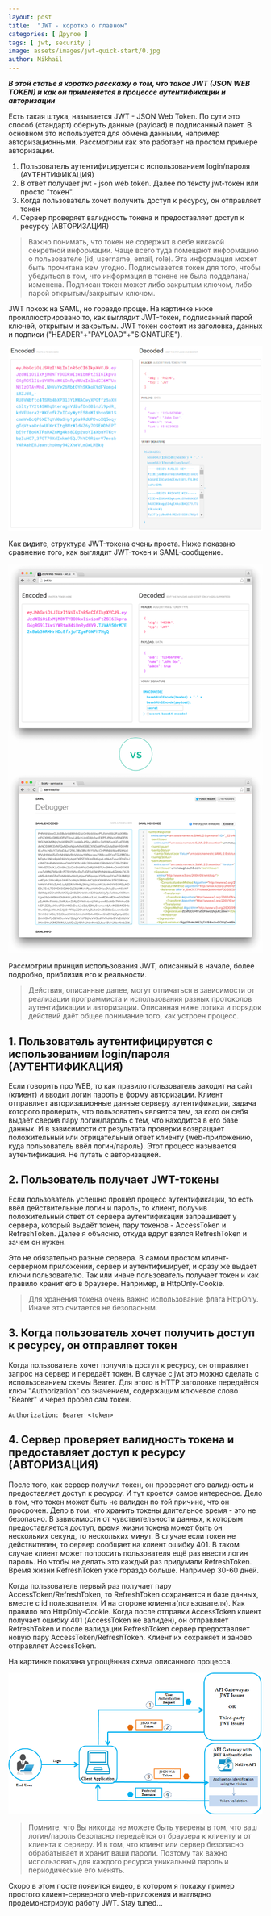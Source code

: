 ```yaml
---
layout: post
title:  "JWT - коротко о главном"
categories: [ Другое ]
tags: [ jwt, security ]
image: assets/images/jwt-quick-start/0.jpg
author: Mikhail
---
```


***В этой статье я коротко расскажу о том, что такое JWT (JSON WEB TOKEN) и как он применяется в процессе аутентификации и авторизации***

Есть такая штука, называется JWT - JSON Web Token. По сути это способ (стандарт) обернуть данные (payload) в подписанный пакет. В основном это используется для обмена данными, например авторизационными. Рассмотрим как это работает на простом примере авторизации.

1. Пользователь аутентифицируется с использованием login/пароля (АУТЕНТИФИКАЦИЯ)
2. В ответ получает jwt - json web token. Далее по тексту jwt-токен или просто "токен".
3. Когда пользователь хочет получить доступ к ресурсу, он отправляет токен
4. Сервер проверяет валидность токена и предоставляет доступ к ресурсу (АВТОРИЗАЦИЯ)

>Важно понимать, что токен не содержит в себе никакой секретной информации. Чаще всего туда помещают информацию о пользователе (id, username, email, role). Эта информация может быть прочитана кем угодно. Подписывается токен для того, чтобы убедиться в том, что информация в токене не была подделана/изменена. Подписан токен может либо закрытым ключом, либо парой открытым/закрытым ключом.

JWT похож на SAML, но гораздо проще. На картинке ниже проиллюстрировано  то, как выглядит JWT-токен, подписанный парой ключей, открытым и закрытым. JWT токен состоит из заголовка, данных и подписи ("HEADER"+"PAYLOAD"+"SIGNATURE").

![jwt-quick-start/1.png](/assets/images/jwt-quick-start/1.png)

Как видите, структура JWT-токена очень проста. Ниже показано сравнение того, как выглядит JWT-токен и SAML-сообщение.

![jwt-quick-start/1.png](/assets/images/jwt-quick-start/2.png)

Рассмотрим принцип использования JWT, описанный в начале, более подробно, приблизив его к реальности. 

>Действия, описанные далее, могут отличаться в зависимости от реализации программиста и использования разных протоколов аутентификации и авторизации. Описанная ниже логика и порядок действий даёт общее понимание того, как устроен процесс.

## 1. Пользователь аутентифицируется  с использованием login/пароля (АУТЕНТИФИКАЦИЯ)

Если говорить про WEB, то как правило пользователь заходит на сайт (клиент) и вводит логин пароль в форму авторизации. Клиент отправляет авторизационные данные серверу аутентификации, задача которого проверить, что пользователь является тем, за кого он себя выдаёт сверив пару логин/пароль с тем, что находится в его базе данных. И в зависимости от результата проверки возвращает положительный или отрицательный ответ клиенту (web-приложению, куда пользователь ввёл логин/пароль). Этот процесс называется аутентификация. Не путать с авторизацией.

## 2. Пользователь получает JWT-токены

Если пользователь успешно прошёл процесс аутентификации, то есть ввёл действительные логин и пароль, то клиент, получив положительный ответ от сервера аутентификации запрашивает у сервера, который выдаёт токен, пару токенов - AccessToken и RefreshToken. Далее я объясню, откуда вдруг взялся RefreshToken и зачем он нужен.

Это не обязательно разные сервера. В самом простом клиент-серверном приложении, сервер и аутентифицирует, и сразу же выдаёт ключи пользователю. Так или иначе пользователь получает токен и как правило хранит его в браузере. Например, в HttpOnly-Cookie. 

>Для хранения токена очень важно использование флага HttpOnly. Иначе это считается не безопасным.

## 3. Когда пользователь хочет получить доступ к ресурсу, он отправляет токен

Когда пользователь хочет получить доступ к ресурсу, он отправляет запрос на сервер и передаёт токен. В случае с jwt это можно сделать с использованием схемы Bearer. Для этого в HTTP заголовке передаётся ключ "Authorization" со значением, содержащим ключевое слово "Bearer" и через пробел сам токен.

```
Authorization: Bearer <token>
```

## 4. Сервер проверяет валидность токена и предоставляет доступ к ресурсу (АВТОРИЗАЦИЯ)

После того, как сервер получил токен, он проверяет его валидность и предоставляет доступ к ресурсу. И тут кроется самое интересное. Дело в том, что токен может быть не валиден по той причине, что он просрочен. Дело в том, что хранить токены длительное время - это не безопасно. В зависимости от чувствительности данных, к которым предоставляется доступ, время жизни токена может быть он нескольких секунд, то нескольких минут. В случае если токен не действителен, то сервер сообщает на клиент ошибку 401. В таком случае клиент может попросить пользователя ещё раз ввести логин пароль. Но чтобы не делать это каждый раз придумали RefreshToken. Время жизни RefreshToken уже гораздо больше. Например 30-60 дней.

Когда пользователь первый раз получает пару AccessToken/RefreshToken, то RefreshToken сохраняется в базе данных, вместе с id пользователя. И на стороне клиента(пользователя). Как правило это HttpOnly-Cookie. Когда после отправки AccessToken клиент получает ошибку 401 (AccessToken не валиден), он отправляет RefreshToken и после валидации RefreshToken сервер предоставляет новую пару AccessToken/RefreshToken. Клиент их сохраняет и заново отправляет AccessToken.

На картинке показана упрощённая схема описанного процесса.

![jwt-quick-start/1.png](/assets/images/jwt-quick-start/3.png)

>Помните, что Вы никогда не можете быть уверены в том, что ваш логин/пароль безопасно передаётся от браузера к клиенту и от клиента к серверу. И в том, что клиент или сервер безопасно обрабатывает и хранит ваши пароли. Поэтому так важно использовать для каждого ресурса уникальный пароль и периодические его менять.

Скоро в этом посте появится видео, в котором я покажу пример простого клиент-серверного web-приложения и наглядно продемонстрирую работу JWT. Stay tuned...
